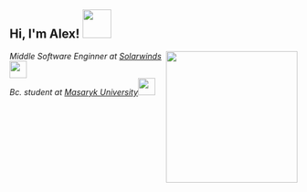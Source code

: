 <h2> Hi, I'm Alex! <img src="https://media.giphy.com/media/mGcNjsfWAjY5AEZNw6/giphy.gif" width="50"></h2>
<img align='right' src="https://media.giphy.com/media/M9gbBd9nbDrOTu1Mqx/giphy.gif" width="230">
<p><em>Middle Software Enginner at <a href="https://www.solarwinds.com/">Solarwinds</a><img src="https://media.giphy.com/media/WUlplcMpOCEmTGBtBW/giphy.gif" width="30"></br>Bc. student at <a href="https://www.fi.muni.cz/">Masaryk University</a><img src="https://media.giphy.com/media/fYSnHlufseco8Fh93Z/giphy.gif" width="30"> 
</em></p>
